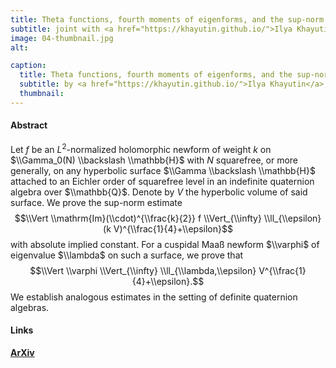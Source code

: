 ```yaml
---
title: Theta functions, fourth moments of eigenforms, and the sup-norm problem II
subtitle: joint with <a href="https://khayutin.github.io/">Ilya Khayutin</a> and <a href="https://pure.au.dk/portal/en/paul.nelson@math.au.dk">Paul D. Nelson</a>.
image: 04-thumbnail.jpg
alt:

caption:
  title: Theta functions, fourth moments of eigenforms, and the sup-norm problem II
  subtitle: by <a href="https://khayutin.github.io/">Ilya Khayutin</a>, <a href="https://pure.au.dk/portal/en/paul.nelson@math.au.dk">Paul D. Nelson</a>, and <a href="#">Raphael S. Steiner</a>.
  thumbnail:
---
```


#### Abstract
Let $f$ be an $L^2$-normalized holomorphic newform of weight $k$ on $\\Gamma_0(N) \\backslash \\mathbb{H}$ with $N$ squarefree, or more generally, on any hyperbolic surface $\\Gamma \\backslash \\mathbb{H}$ attached to an Eichler order of squarefree level in an indefinite quaternion algebra over $\\mathbb{Q}$. Denote by $V$ the hyperbolic volume of said surface.  We prove the sup-norm estimate $$\\Vert \\mathrm{Im}(\\cdot)^{\\frac{k}{2}} f \\Vert_{\\infty} \\ll_{\\epsilon} (k V)^{\\frac{1}{4}+\\epsilon}$$  with absolute implied constant. For a cuspidal Maaß newform $\\varphi$ of eigenvalue $\\lambda$ on such a surface, we prove that $$\\Vert \\varphi \\Vert_{\\infty} \\ll_{\\lambda,\\epsilon} V^{\\frac{1}{4}+\\epsilon}.$$ We establish analogous estimates in the setting of definite quaternion algebras.

#### Links

**[ArXiv](https://arxiv.org/abs/2207.12351)**
